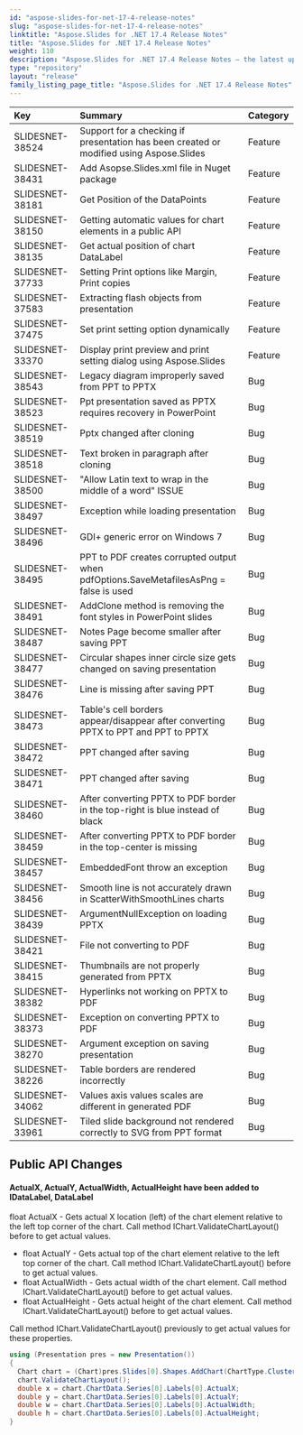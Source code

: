```yaml
---
id: "aspose-slides-for-net-17-4-release-notes"
slug: "aspose-slides-for-net-17-4-release-notes"
linktitle: "Aspose.Slides for .NET 17.4 Release Notes"
title: "Aspose.Slides for .NET 17.4 Release Notes"
weight: 110
description: "Aspose.Slides for .NET 17.4 Release Notes – the latest updates and fixes."
type: "repository"
layout: "release"
family_listing_page_title: "Aspose.Slides for .NET 17.4 Release Notes"
---
```


|**Key**|**Summary**|**Category**|
| :- | :- | :- |
|SLIDESNET-38524|Support for a checking if presentation has been created or modified using Aspose.Slides|Feature|
|SLIDESNET-38431|Add Asopse.Slides.xml file in Nuget package|Feature|
|SLIDESNET-38181|Get Position of the DataPoints|Feature|
|SLIDESNET-38150|Getting automatic values for chart elements in a public API|Feature|
|SLIDESNET-38135|Get actual position of chart DataLabel|Feature|
|SLIDESNET-37733|Setting Print options like Margin, Print copies|Feature|
|SLIDESNET-37583|Extracting flash objects from presentation|Feature|
|SLIDESNET-37475|Set print setting option dynamically|Feature|
|SLIDESNET-33370|Display print preview and print setting dialog using Aspose.Slides|Feature|
|SLIDESNET-38543|Legacy diagram improperly saved from PPT to PPTX|Bug|
|SLIDESNET-38523|Ppt presentation saved as PPTX requires recovery in PowerPoint|Bug|
|SLIDESNET-38519|Pptx changed after cloning|Bug|
|SLIDESNET-38518|Text broken in paragraph after cloning|Bug|
|SLIDESNET-38500|"Allow Latin text to wrap in the middle of a word" ISSUE|Bug|
|SLIDESNET-38497|Exception while loading presentation|Bug|
|SLIDESNET-38496|GDI+ generic error on Windows 7|Bug|
|SLIDESNET-38495|PPT to PDF creates corrupted output when pdfOptions.SaveMetafilesAsPng = false is used|Bug|
|SLIDESNET-38491|AddClone method is removing the font styles in PowerPoint slides|Bug|
|SLIDESNET-38487|Notes Page become smaller after saving PPT|Bug|
|SLIDESNET-38477|Circular shapes inner circle size gets changed on saving presentation|Bug|
|SLIDESNET-38476|Line is missing after saving PPT|Bug|
|SLIDESNET-38473|Table's cell borders appear/disappear after converting PPTX to PPT and PPT to PPTX|Bug|
|SLIDESNET-38472|PPT changed after saving|Bug|
|SLIDESNET-38471|PPT changed after saving|Bug|
|SLIDESNET-38460|After converting PPTX to PDF border in the top-right is blue instead of black|Bug|
|SLIDESNET-38459|After converting PPTX to PDF border in the top-center is missing|Bug|
|SLIDESNET-38457|EmbeddedFont throw an exception|Bug|
|SLIDESNET-38456|Smooth line is not accurately drawn in ScatterWithSmoothLines charts|Bug|
|SLIDESNET-38439|ArgumentNullException on loading PPTX|Bug|
|SLIDESNET-38421|File not converting to PDF|Bug|
|SLIDESNET-38415|Thumbnails are not properly generated from PPTX|Bug|
|SLIDESNET-38382|Hyperlinks not working on PPTX to PDF|Bug|
|SLIDESNET-38373|Exception on converting PPTX to PDF|Bug|
|SLIDESNET-38270|Argument exception on saving presentation|Bug|
|SLIDESNET-38226|Table borders are rendered incorrectly|Bug|
|SLIDESNET-34062|Values axis values scales are different in generated PDF|Bug|
|SLIDESNET-33961|Tiled slide background not rendered correctly to SVG from PPT format|Bug|
## **Public API Changes**

#### **ActualX, ActualY, ActualWidth, ActualHeight have been added to IDataLabel, DataLabel**
float ActualX - Gets actual X location (left) of the chart element relative to the left top corner of the chart. Call method IChart.ValidateChartLayout() before to get actual values.
- float ActualY - Gets actual top of the chart element relative to the left top corner of the chart. Call method IChart.ValidateChartLayout() before to get actual values.
- float ActualWidth - Gets actual width of the chart element. Call method IChart.ValidateChartLayout() before to get actual values.
- float ActualHeight - Gets actual height of the chart element. Call method IChart.ValidateChartLayout() before to get actual values.

Call method IChart.ValidateChartLayout() previously to get actual values for these properties.

``` csharp
using (Presentation pres = new Presentation())
{
  Chart chart = (Chart)pres.Slides[0].Shapes.AddChart(ChartType.ClusteredColumn, 100, 100, 500, 350);
  chart.ValidateChartLayout();
  double x = chart.ChartData.Series[0].Labels[0].ActualX;
  double y = chart.ChartData.Series[0].Labels[0].ActualY;
  double w = chart.ChartData.Series[0].Labels[0].ActualWidth;
  double h = chart.ChartData.Series[0].Labels[0].ActualHeight;
}
``` 

